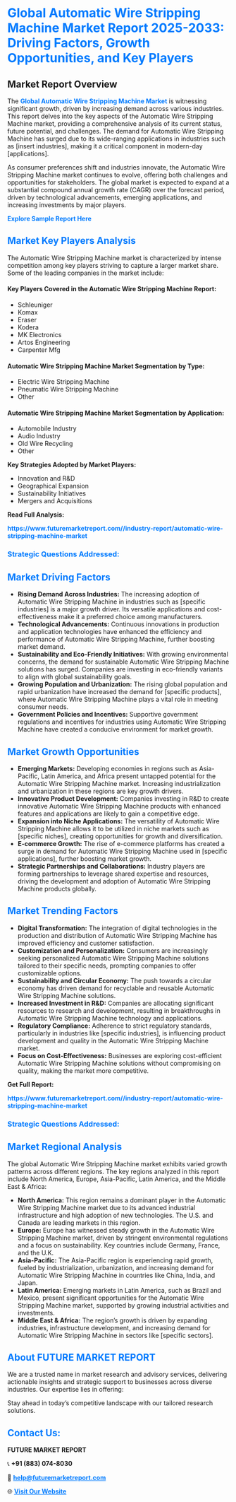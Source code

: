 <h1 style="color: #007BFF;">Global Automatic Wire Stripping Machine Market Report 2025-2033: Driving Factors, Growth Opportunities, and Key Players</h1>

<section id="overview">
<h2>Market Report Overview</h2>
<p>The <a href="https://www.futuremarketreport.com//industry-report/automatic-wire-stripping-machine-market" style="color: #007BFF; text-decoration: none;"><strong>Global Automatic Wire Stripping Machine Market</strong></a> is witnessing significant growth, driven by increasing demand across various industries. This report delves into the key aspects of the Automatic Wire Stripping Machine market, providing a comprehensive analysis of its current status, future potential, and challenges. The demand for Automatic Wire Stripping Machine has surged due to its wide-ranging applications in industries such as [insert industries], making it a critical component in modern-day [applications].</p>
<p>As consumer preferences shift and industries innovate, the Automatic Wire Stripping Machine market continues to evolve, offering both challenges and opportunities for stakeholders. The global market is expected to expand at a substantial compound annual growth rate (CAGR) over the forecast period, driven by technological advancements, emerging applications, and increasing investments by major players.</p>
</section>

<section id="overview">
<p><a href="https://www.futuremarketreport.com//request-sample/reportId=85309" style="color: #007BFF; text-decoration: none;"><strong>Explore Sample Report Here</strong></a></p>
</section>

<section id="key-players">
<h2 style="color: #007BFF;">Market Key Players Analysis</h2>
<p>The Automatic Wire Stripping Machine market is characterized by intense competition among key players striving to capture a larger market share. Some of the leading companies in the market include:</p>
<h4>Key Players Covered in the Automatic Wire Stripping Machine Report:</h4>
<ul><li>Schleuniger</li><li>Komax</li><li>Eraser</li><li>Kodera</li><li>MK Electronics</li><li>Artos Engineering</li><li>Carpenter Mfg</li></ul>
<h4>Automatic Wire Stripping Machine Market Segmentation by Type:</h4>
<ul><li>Electric Wire Stripping Machine</li><li>Pneumatic Wire Stripping Machine</li><li>Other</li></ul>

<h4>Automatic Wire Stripping Machine Market Segmentation by Application:</h4>
<ul><li>Automobile Industry</li><li>Audio Industry</li><li>Old Wire Recycling</li><li>Other</li></ul>
<p><strong>Key Strategies Adopted by Market Players:</strong></p>
<ul>
<li>Innovation and R&D</li>
<li>Geographical Expansion</li>
<li>Sustainability Initiatives</li>
<li>Mergers and Acquisitions</li>
</ul>
</section>

<section>
<p><strong>Read Full Analysis: </strong></p><a href="https://www.futuremarketreport.com//industry-report/automatic-wire-stripping-machine-market" style="color: #007BFF; text-decoration: none;"><strong>https://www.futuremarketreport.com//industry-report/automatic-wire-stripping-machine-market</strong></a>
<h3 style="color: #007BFF;">Strategic Questions Addressed:</h3>
</section>

<section id="driving-factors">
<h2 style="color: #007BFF;">Market Driving Factors</h2>
<ul>
<li><strong>Rising Demand Across Industries:</strong> The increasing adoption of Automatic Wire Stripping Machine in industries such as [specific industries] is a major growth driver. Its versatile applications and cost-effectiveness make it a preferred choice among manufacturers.</li>
<li><strong>Technological Advancements:</strong> Continuous innovations in production and application technologies have enhanced the efficiency and performance of Automatic Wire Stripping Machine, further boosting market demand.</li>
<li><strong>Sustainability and Eco-Friendly Initiatives:</strong> With growing environmental concerns, the demand for sustainable Automatic Wire Stripping Machine solutions has surged. Companies are investing in eco-friendly variants to align with global sustainability goals.</li>
<li><strong>Growing Population and Urbanization:</strong> The rising global population and rapid urbanization have increased the demand for [specific products], where Automatic Wire Stripping Machine plays a vital role in meeting consumer needs.</li>
<li><strong>Government Policies and Incentives:</strong> Supportive government regulations and incentives for industries using Automatic Wire Stripping Machine have created a conducive environment for market growth.</li>
</ul>
</section>

<section id="growth-opportunities">
<h2 style="color: #007BFF;">Market Growth Opportunities</h2>
<ul>
<li><strong>Emerging Markets:</strong> Developing economies in regions such as Asia-Pacific, Latin America, and Africa present untapped potential for the Automatic Wire Stripping Machine market. Increasing industrialization and urbanization in these regions are key growth drivers.</li>
<li><strong>Innovative Product Development:</strong> Companies investing in R&D to create innovative Automatic Wire Stripping Machine products with enhanced features and applications are likely to gain a competitive edge.</li>
<li><strong>Expansion into Niche Applications:</strong> The versatility of Automatic Wire Stripping Machine allows it to be utilized in niche markets such as [specific niches], creating opportunities for growth and diversification.</li>
<li><strong>E-commerce Growth:</strong> The rise of e-commerce platforms has created a surge in demand for Automatic Wire Stripping Machine used in [specific applications], further boosting market growth.</li>
<li><strong>Strategic Partnerships and Collaborations:</strong> Industry players are forming partnerships to leverage shared expertise and resources, driving the development and adoption of Automatic Wire Stripping Machine products globally.</li>
</ul>
</section>

<section id="trending-factors">
<h2 style="color: #007BFF;">Market Trending Factors</h2>
<ul>
<li><strong>Digital Transformation:</strong> The integration of digital technologies in the production and distribution of Automatic Wire Stripping Machine has improved efficiency and customer satisfaction.</li>
<li><strong>Customization and Personalization:</strong> Consumers are increasingly seeking personalized Automatic Wire Stripping Machine solutions tailored to their specific needs, prompting companies to offer customizable options.</li>
<li><strong>Sustainability and Circular Economy:</strong> The push towards a circular economy has driven demand for recyclable and reusable Automatic Wire Stripping Machine solutions.</li>
<li><strong>Increased Investment in R&D:</strong> Companies are allocating significant resources to research and development, resulting in breakthroughs in Automatic Wire Stripping Machine technology and applications.</li>
<li><strong>Regulatory Compliance:</strong> Adherence to strict regulatory standards, particularly in industries like [specific industries], is influencing product development and quality in the Automatic Wire Stripping Machine market.</li>
<li><strong>Focus on Cost-Effectiveness:</strong> Businesses are exploring cost-efficient Automatic Wire Stripping Machine solutions without compromising on quality, making the market more competitive.</li>
</ul>
</section>

<section>
<p><strong>Get Full Report: </strong></p><a href="https://www.futuremarketreport.com//industry-report/automatic-wire-stripping-machine-market" style="color: #007BFF; text-decoration: none;"><strong>https://www.futuremarketreport.com//industry-report/automatic-wire-stripping-machine-market</strong></a>
<h3 style="color: #007BFF;">Strategic Questions Addressed:</h3>
</section>


<section id="regional-analysis">
<h2 style="color: #007BFF;">Market Regional Analysis</h2>
<p>The global Automatic Wire Stripping Machine market exhibits varied growth patterns across different regions. The key regions analyzed in this report include North America, Europe, Asia-Pacific, Latin America, and the Middle East & Africa:</p>
<ul>
<li><strong>North America:</strong> This region remains a dominant player in the Automatic Wire Stripping Machine market due to its advanced industrial infrastructure and high adoption of new technologies. The U.S. and Canada are leading markets in this region.</li>
<li><strong>Europe:</strong> Europe has witnessed steady growth in the Automatic Wire Stripping Machine market, driven by stringent environmental regulations and a focus on sustainability. Key countries include Germany, France, and the U.K.</li>
<li><strong>Asia-Pacific:</strong> The Asia-Pacific region is experiencing rapid growth, fueled by industrialization, urbanization, and increasing demand for Automatic Wire Stripping Machine in countries like China, India, and Japan.</li>
<li><strong>Latin America:</strong> Emerging markets in Latin America, such as Brazil and Mexico, present significant opportunities for the Automatic Wire Stripping Machine market, supported by growing industrial activities and investments.</li>
<li><strong>Middle East & Africa:</strong> The region’s growth is driven by expanding industries, infrastructure development, and increasing demand for Automatic Wire Stripping Machine in sectors like [specific sectors].</li>
</ul>
</section>

<footer>
<h2 style="color: #007BFF;">About FUTURE MARKET REPORT</h2>
<p>We are a trusted name in market research and advisory services, delivering actionable insights and strategic support to businesses across diverse industries. Our expertise lies in offering:</p>

<p>Stay ahead in today’s competitive landscape with our tailored research solutions.</p>

<h2 style="color: #007BFF;">Contact Us:</h2>
<p><strong>FUTURE MARKET REPORT</strong></p>
<p>📞 <strong>+91 (883) 074-8030</strong></p>
<p>📧 <strong><a href="mailto:help@futuremarketreport.com" style="color: #007BFF;">help@futuremarketreport.com</a></strong></p>
<p>🌐 <strong><a href="https://www.futuremarketreport.com/" style="color: #007BFF;">Visit Our Website</a></strong></p>
</footer>